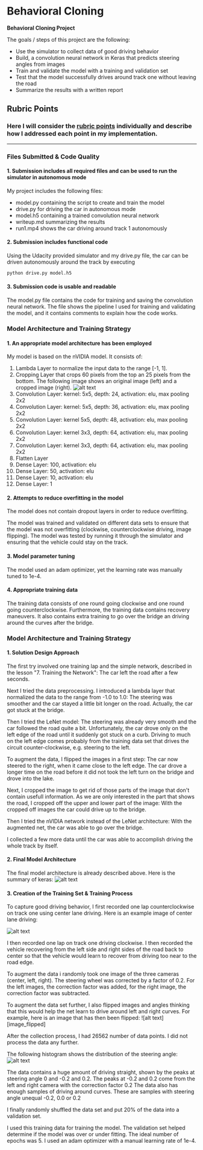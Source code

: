 # **Behavioral Cloning**



**Behavioral Cloning Project**

The goals / steps of this project are the following:
* Use the simulator to collect data of good driving behavior
* Build, a convolution neural network in Keras that predicts steering angles from images
* Train and validate the model with a training and validation set
* Test that the model successfully drives around track one without leaving the road
* Summarize the results with a written report


[//]: # (Image References)

[image_cropping]: ./examples/cropping.PNG "Cropped Image"
[image_CNNStructure]: ./examples/CNNStructure.PNG "CNN Structure"
[image_Center]: ./examples/Center.PNG "Center Image"
[image_flipping]: ./examples/flipping.PNG "Flipped Image"
[image_histogram]: ./examples/histogram.PNG "Histogram of steering angle"



## Rubric Points
### Here I will consider the [rubric points](https://review.udacity.com/#!/rubrics/432/view) individually and describe how I addressed each point in my implementation.  

---
### Files Submitted & Code Quality

#### 1. Submission includes all required files and can be used to run the simulator in autonomous mode

My project includes the following files:
* model.py containing the script to create and train the model
* drive.py for driving the car in autonomous mode
* model.h5 containing a trained convolution neural network
* writeup.md summarizing the results
* run1.mp4 shows the car driving around track 1 autonomously

#### 2. Submission includes functional code
Using the Udacity provided simulator and my drive.py file, the car can be driven autonomously around the track by executing
```sh
python drive.py model.h5
```

#### 3. Submission code is usable and readable

The model.py file contains the code for training and saving the convolution neural network. The file shows the pipeline I used for training and validating the model, and it contains comments to explain how the code works.

### Model Architecture and Training Strategy

#### 1. An appropriate model architecture has been employed

My model is based on the nVIDIA model. It consists of:

1. Lambda Layer to normalize the input data to the range [-1, 1].
2. Cropping Layer that crops 60 pixels from the top an 25 pixels from the bottom. The following image shows an original image (left) and a cropped image (right).
![alt text][image_cropping]
3. Convolution Layer: kernel: 5x5, depth: 24, activation: elu, max pooling 2x2
4. Convolution Layer:  kernel: 5x5, depth: 36, activation: elu, max pooling 2x2
5. Convolution Layer: kernel 5x5, depth: 48, activation: elu, max pooling 2x2
5. Convolution Layer: kernel 3x3, depth: 64, activation: elu, max pooling 2x2
5. Convolution Layer: kernel 3x3, depth: 64, activation: elu, max pooling 2x2
6. Flatten Layer
7. Dense Layer: 100, activation: elu
8. Dense Layer: 50, activation: elu
9. Dense Layer: 10, activation: elu
10. Dense Layer: 1


#### 2. Attempts to reduce overfitting in the model

The model does not contain dropout layers in order to reduce overfitting.

The model was trained and validated on different data sets to ensure that the model was not overfitting (clockwise, counterclockwise driving, image flipping). The model was tested by running it through the simulator and ensuring that the vehicle could stay on the track.

#### 3. Model parameter tuning

The model used an adam optimizer, yet the learning rate was manually tuned to 1e-4.

#### 4. Appropriate training data

The training data consists of one round going clockwise and one round going counterclockwise.
Furthermore, the training data contains recovery maneuvers.
It also contains extra training to go over the bridge an driving around the curves after the bridge.

### Model Architecture and Training Strategy

#### 1. Solution Design Approach

The first try involved one training lap and the simple network, described in the lesson "7. Training the Network":
The car left the road after a few seconds.

Next I tried the data preprocessing. I introduced a lambda layer that normalized the data to the range from -1.0 to 1.0: The steering was smoother and the car stayed a little bit longer on the road. Actually, the car got stuck at the bridge.

Then I tried the LeNet model: The steering was already very smooth and the car followed the road quite a bit. Unfortunately, the car drove only on the left edge of the road until it suddenly got stuck on a curb. Driving to much on the left edge comes probably from the training data set that drives the circuit counter-clockwise, e.g. steering to the left.

To augment the data, I flipped the images in a first step: The car now steered to the right, when it came close to the left edge. The car drove a longer time on the road before it did not took the left turn on the bridge and drove into the lake.

Next, I cropped the image to get rid of those parts of the image that don't contain usefull information. As we are only interested in the part that shows the road, I cropped off the upper and lower part of the image: With the cropped off images the car could drive up to the bridge.

Then I tried the nVIDIA network instead of the LeNet architecture: With the augmented net, the car was able to go over the bridge.

I collected a few more data until the car was able to accomplish driving the whole track by itself.


#### 2. Final Model Architecture

The final model architecture is already described above. Here is the summary of keras:
![alt text][image_CNNStructure]


#### 3. Creation of the Training Set & Training Process


To capture good driving behavior, I first recorded one lap counterclockwise on track one using center lane driving. Here is an example image of center lane driving:

![alt text][image_Center]

I then recorded one lap on track one driving clockwise.
I then recorded the vehicle recovering from the left side and right sides of the road back to center so that the vehicle would learn to recover from driving too near to the road edge.

To augment the data i randomly took one image of the three cameras (center, left, right).
The steering wheel was corrected by a factor of 0.2.
For the left images, the correction factor was added, for the right image, the correction factor was subtracted.

To augment the data set further, I also flipped images and angles thinking that this would help the net learn to drive around left and right curves.
For example, here is an image that has then been flipped:
![alt text][image_flipped]


After the collection process, I had 26562 number of data points. I did not process the data any further.

The following histogram shows the distribution of the steering angle:
![alt text][image_histogram]

The data contains a huge amount of driving straight, shown by the peaks at steering angle 0 and -0.2 and 0.2. The peaks at -0.2 and 0.2 come from the left and right camera with the correction factor 0.2
The data also has enough samples of driving around curves. These are samples with steering angle unequal -0.2, 0.0 or 0.2


I finally randomly shuffled the data set and put 20% of the data into a validation set.

I used this training data for training the model. The validation set helped determine if the model was over or under fitting. The ideal number of epochs was 5. I used an adam optimizer with a manual learning rate of 1e-4.
